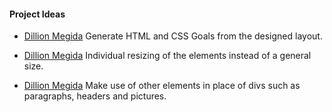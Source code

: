 #### Project Ideas

- [Dillion Megida](https://twitter.com/iamdillion)
Generate HTML and CSS Goals from the designed layout.

- [Dillion Megida](https://twitter.com/iamdillion)
Individual resizing of the elements instead of a general size.

- [Dillion Megida](https://twitter.com/iamdillion)
Make use of other elements in place of divs such as paragraphs, headers and pictures.